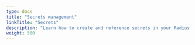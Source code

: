 ```yaml
---
type: docs
title: "Secrets management"
linkTitle: "Secrets"
description: "Learn how to create and reference secrets in your Radius application"
weight: 500
---
```

